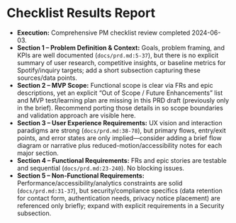 # Checklist Results Report
- **Execution:** Comprehensive PM checklist review completed 2024-06-03.
- **Section 1 – Problem Definition & Context:** Goals, problem framing, and KPIs are well documented (`docs/prd.md:5-37`), but there is no explicit summary of user research, competitive insights, or baseline metrics for Spotify/inquiry targets; add a short subsection capturing these sources/data points.
- **Section 2 – MVP Scope:** Functional scope is clear via FRs and epic descriptions, yet an explicit “Out of Scope / Future Enhancements” list and MVP test/learning plan are missing in this PRD draft (previously only in the brief). Recommend porting those details in so scope boundaries and validation approach are visible here.
- **Section 3 – User Experience Requirements:** UX vision and interaction paradigms are strong (`docs/prd.md:38-78`), but primary flows, entry/exit points, and error states are only implied—consider adding a brief flow diagram or narrative plus reduced-motion/accessibility notes for each major section.
- **Section 4 – Functional Requirements:** FRs and epic stories are testable and sequential (`docs/prd.md:23-240`). No blocking issues.
- **Section 5 – Non-Functional Requirements:** Performance/accessibility/analytics constraints are solid (`docs/prd.md:31-37`), but security/compliance specifics (data retention for contact form, authentication needs, privacy notice placement) are referenced only briefly; expand with explicit requirements in a Security subsection.
